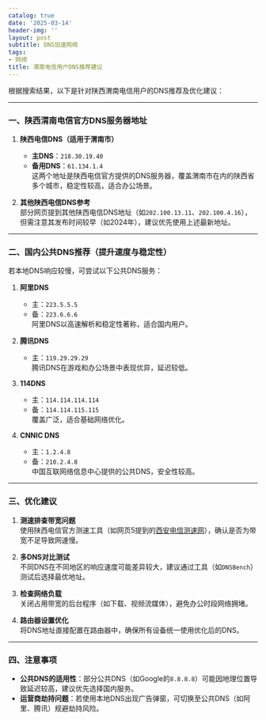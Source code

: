 ```yaml
---
catalog: true
date: '2025-03-14'
header-img: ''
layout: post
subtitle: DNS加速网络
tags:
- 网络
title: 渭南电信用户DNS推荐建议
---
```


根据搜索结果，以下是针对陕西渭南电信用户的DNS推荐及优化建议：

---

### 一、陕西渭南电信官方DNS服务器地址
1. **陕西电信DNS（适用于渭南市）**  
   - **主DNS**：`218.30.19.40`  
   - **备用DNS**：`61.134.1.4`  
   这两个地址是陕西电信官方提供的DNS服务器，覆盖渭南市在内的陕西省多个城市，稳定性较高，适合办公场景。

2. **其他陕西电信DNS参考**  
   部分网页提到其他陕西电信DNS地址（如`202.100.13.11`、`202.100.4.16`），但需注意其发布时间较早（如2024年），建议优先使用上述最新地址。

---

### 二、国内公共DNS推荐（提升速度与稳定性）
若本地DNS响应较慢，可尝试以下公共DNS服务：
1. **阿里DNS**  
   - 主：`223.5.5.5`  
   - 备：`223.6.6.6`  
   阿里DNS以高速解析和稳定性著称，适合国内用户。

2. **腾讯DNS**  
   - 主：`119.29.29.29`  
   腾讯DNS在游戏和办公场景中表现优异，延迟较低。

3. **114DNS**  
   - 主：`114.114.114.114`  
   - 备：`114.114.115.115`  
   覆盖广泛，适合基础网络优化。

4. **CNNIC DNS**  
   - 主：`1.2.4.8`  
   - 备：`210.2.4.8`  
   中国互联网络信息中心提供的公共DNS，安全性较高。

---

### 三、优化建议
1. **测速排查带宽问题**  
   使用陕西电信官方测速工具（如网页5提到的[西安电信测速网](http://xa189.net/news/439-cn.html)），确认是否为带宽不足导致网速慢。

2. **多DNS对比测试**  
   不同DNS在不同地区的响应速度可能差异较大，建议通过工具（如`DNSBench`）测试后选择最优地址。

3. **检查网络负载**  
   关闭占用带宽的后台程序（如下载、视频流媒体），避免办公时段网络拥堵。

4. **路由器设置优化**  
   将DNS地址直接配置在路由器中，确保所有设备统一使用优化后的DNS。

---

### 四、注意事项
- **公共DNS的适用性**：部分公共DNS（如Google的`8.8.8.8`）可能因地理位置导致延迟较高，建议优先选择国内服务。
- **运营商劫持问题**：若使用本地DNS出现广告弹窗，可切换至公共DNS（如阿里、腾讯）规避劫持风险。
